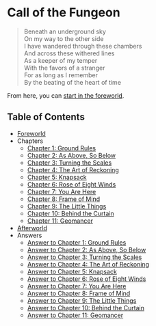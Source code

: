 # Call of the Fungeon

> Beneath an underground sky<br>
> On my way to the other side<br>
> I have wandered through these chambers<br>
> And across these withered lines<br>
> As a keeper of my temper<br>
> With the favors of a stranger<br>
> For as long as I remember<br>
> By the beating of the heart of time

From here, you can [start in the foreworld](foreworld.md).


## Table of Contents

- [Foreworld](foreworld.md)
- Chapters
  - [Chapter 1: Ground Rules](chapters/01/ground-rules.md)
  - [Chapter 2: As Above, So Below](chapters/02/as-above-so-below.md)
  - [Chapter 3: Turning the Scales](chapters/03/turning-the-scales.md)
  - [Chapter 4: The Art of Reckoning](chapters/04/the-art-of-reckoning.md)
  - [Chapter 5: Knapsack](chapters/05/knapsack.md)
  - [Chapter 6: Rose of Eight Winds](chapters/06/rose-of-eight-winds.md)
  - [Chapter 7: You Are Here](chapters/07/you-are-here.md)
  - [Chapter 8: Frame of Mind](chapters/08/frame-of-mind.md)
  - [Chapter 9: The Little Things](chapters/09/the-little-things.md)
  - [Chapter 10: Behind the Curtain](chapters/10/behind-the-curtain.md)
  - [Chapter 11: Geomancer](chapters/11/geomancer.md)
- [Afterworld](afterworld.md)
- Answers
  - [Answer to Chapter 1: Ground Rules](answers/chapters/01/ground-rules.md)
  - [Answer to Chapter 2: As Above, So Below](answers/chapters/02/as-above-so-below.md)
  - [Answer to Chapter 3: Turning the Scales](answers/chapters/03/turning-the-scales.md)
  - [Answer to Chapter 4: The Art of Reckoning](answers/chapters/04/the-art-of-reckoning.md)
  - [Answer to Chapter 5: Knapsack](answers/chapters/05/knapsack.md)
  - [Answer to Chapter 6: Rose of Eight Winds](answers/chapters/06/rose-of-eight-winds.md)
  - [Answer to Chapter 7: You Are Here](answers/chapters/07/you-are-here.md)
  - [Answer to Chapter 8: Frame of Mind](answers/chapters/08/frame-of-mind.md)
  - [Answer to Chapter 9: The Little Things](answers/chapters/09/the-little-things.md)
  - [Answer to Chapter 10: Behind the Curtain](answers/chapters/10/behind-the-curtain.md)
  - [Answer to Chapter 11: Geomancer](answers/chapters/11/geomancer.md)
